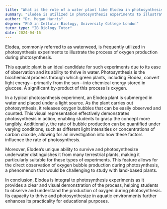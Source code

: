 ```yaml
---
title: "What is the role of a water plant like Elodea in photosynthesis experiments?"
summary: "Elodea is utilized in photosynthesis experiments to illustrate oxygen production, highlighting its role in the photosynthetic process."
author: "Dr. Megan Harris"
degree: "PhD in Cellular Biology, University College London"
tutor_type: "IB Biology Tutor"
date: 2024-04-16
---
```


Elodea, commonly referred to as waterweed, is frequently utilized in photosynthesis experiments to illustrate the process of oxygen production during photosynthesis.

This aquatic plant is an ideal candidate for such experiments due to its ease of observation and its ability to thrive in water. Photosynthesis is the biochemical process through which green plants, including Elodea, convert light energy—primarily from the sun—into chemical energy stored in glucose. A significant by-product of this process is oxygen.

In a typical photosynthesis experiment, an Elodea plant is submerged in water and placed under a light source. As the plant carries out photosynthesis, it releases oxygen bubbles that can be easily observed and counted. This visual representation effectively demonstrates photosynthesis in action, enabling students to grasp the concept more tangibly. Additionally, the rate of bubble production can be quantified under varying conditions, such as different light intensities or concentrations of carbon dioxide, allowing for an investigation into how these factors influence the rate of photosynthesis.

Moreover, Elodea’s unique ability to survive and photosynthesize underwater distinguishes it from many terrestrial plants, making it particularly suitable for these types of experiments. This feature allows for the direct observation of oxygen bubble production during photosynthesis, a phenomenon that would be challenging to study with land-based plants.

In conclusion, Elodea is integral to photosynthesis experiments as it provides a clear and visual demonstration of the process, helping students to observe and understand the production of oxygen during photosynthesis. Its capacity to thrive and photosynthesize in aquatic environments further enhances its practicality for educational purposes.
    